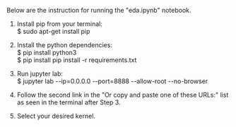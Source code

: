 Below are the instruction for running the "eda.ipynb" notebook.

1. Install pip from your terminal: <br>
    $ sudo apt-get install pip

2. Install the python dependencies: <br>
    $ pip install python3 <br>
    $ pip install pip install -r requirements.txt

3. Run jupyter lab: <br>
    $ jupyter lab --ip=0.0.0.0 --port=8888 --allow-root --no-browser

4. Follow the second link in the "Or copy and paste one of these URLs:" list as seen in the terminal after Step 3.

5. Select your desired kernel.